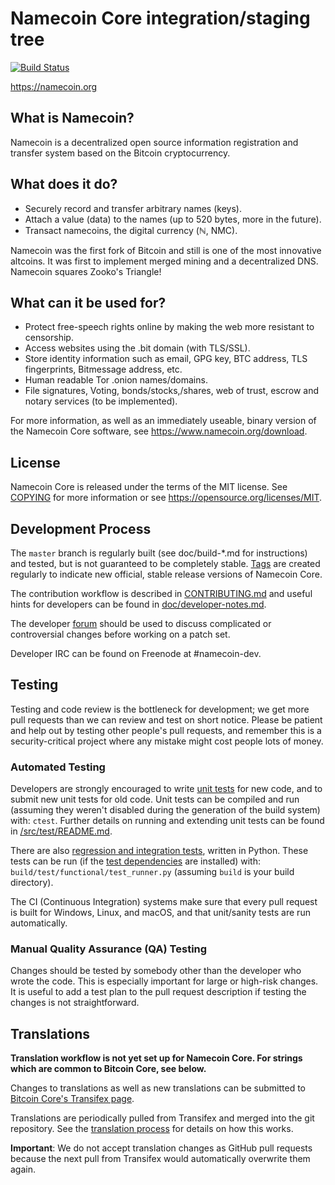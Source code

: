 Namecoin Core integration/staging tree
=====================================

[![Build Status](https://travis-ci.org/namecoin/namecoin-core.svg?branch=master)](https://travis-ci.org/namecoin/namecoin-core)

https://namecoin.org

What is Namecoin? 
----------------

Namecoin is a decentralized open source information registration and transfer system based on the Bitcoin cryptocurrency.

What does it do?
----------------

* Securely record and transfer arbitrary names (keys).
* Attach a value (data) to the names (up to 520 bytes, more in the future).
* Transact namecoins, the digital currency (ℕ, NMC).

Namecoin was the first fork of Bitcoin and still is one of the most innovative altcoins. It was first to implement merged mining and a decentralized DNS. Namecoin squares Zooko's Triangle!

What can it be used for?
----------------

* Protect free-speech rights online by making the web more resistant to censorship.
* Access websites using the .bit domain (with TLS/SSL).
* Store identity information such as email, GPG key, BTC address, TLS fingerprints, Bitmessage address, etc.
* Human readable Tor .onion names/domains.
* File signatures, Voting, bonds/stocks,/shares, web of trust, escrow and notary services (to be implemented).

For more information, as well as an immediately useable, binary version of
the Namecoin Core software, see https://www.namecoin.org/download.

License
-------

Namecoin Core is released under the terms of the MIT license. See [COPYING](COPYING) for more
information or see https://opensource.org/licenses/MIT.

Development Process
-------------------

The `master` branch is regularly built (see doc/build-*.md for instructions) and tested, but is not guaranteed to be
completely stable. [Tags](https://github.com/namecoin/namecoin-core/tags) are created
regularly to indicate new official, stable release versions of Namecoin Core.

The contribution workflow is described in [CONTRIBUTING.md](CONTRIBUTING.md)
and useful hints for developers can be found in [doc/developer-notes.md](doc/developer-notes.md).

The developer [forum](https://forum.namecoin.info/viewforum.php?f=4)
should be used to discuss complicated or controversial changes before working
on a patch set.

Developer IRC can be found on Freenode at #namecoin-dev.

Testing
-------

Testing and code review is the bottleneck for development; we get more pull
requests than we can review and test on short notice. Please be patient and help out by testing
other people's pull requests, and remember this is a security-critical project where any mistake might cost people
lots of money.

### Automated Testing

Developers are strongly encouraged to write [unit tests](src/test/README.md) for new code, and to
submit new unit tests for old code. Unit tests can be compiled and run
(assuming they weren't disabled during the generation of the build system) with: `ctest`. Further details on running
and extending unit tests can be found in [/src/test/README.md](/src/test/README.md).

There are also [regression and integration tests](/test), written
in Python.
These tests can be run (if the [test dependencies](/test) are installed) with: `build/test/functional/test_runner.py`
(assuming `build` is your build directory).

The CI (Continuous Integration) systems make sure that every pull request is built for Windows, Linux, and macOS,
and that unit/sanity tests are run automatically.

### Manual Quality Assurance (QA) Testing

Changes should be tested by somebody other than the developer who wrote the
code. This is especially important for large or high-risk changes. It is useful
to add a test plan to the pull request description if testing the changes is
not straightforward.

Translations
------------

**Translation workflow is not yet set up for Namecoin Core.  For strings which are common to Bitcoin Core, see below.**

Changes to translations as well as new translations can be submitted to
[Bitcoin Core's Transifex page](https://www.transifex.com/bitcoin/bitcoin/).

Translations are periodically pulled from Transifex and merged into the git repository. See the
[translation process](doc/translation_process.md) for details on how this works.

**Important**: We do not accept translation changes as GitHub pull requests because the next
pull from Transifex would automatically overwrite them again.
